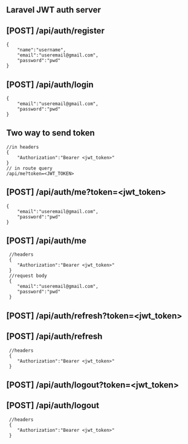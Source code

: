 ## Laravel JWT auth server

## [POST] /api/auth/register

    {
    	"name":"username",
    	"email":"useremail@gmail.com",
    	"password":"pwd"
    }
## [POST] /api/auth/login

    { 
    	"email":"useremail@gmail.com",
    	"password":"pwd"
    }
## Two way to send token 
    //in headers
    {
    	"Authorization":"Bearer <jwt_token>"
    }
    // in route query 
	/api/me?token=<JWT_TOKEN>
## [POST] /api/auth/me?token=<jwt_token>

    { 
    	"email":"useremail@gmail.com",
    	"password":"pwd"
    }
## [POST] /api/auth/me 

	 //headers
	 {
    	"Authorization":"Bearer <jwt_token>"
	 }
	 //request body 
     { 
    	"email":"useremail@gmail.com",
    	"password":"pwd"
     }
## [POST] /api/auth/refresh?token=<jwt_token>
## [POST] /api/auth/refresh

	 //headers
	 {
    	"Authorization":"Bearer <jwt_token>"
	 } 

## [POST] /api/auth/logout?token=<jwt_token>
## [POST] /api/auth/logout

	 //headers
	 {
    	"Authorization":"Bearer <jwt_token>"
	 } 


